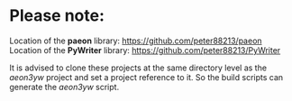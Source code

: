 # Please note:

Location of the  **paeon**  library: https://github.com/peter88213/paeon
Location of the  **PyWriter**  library: https://github.com/peter88213/PyWriter

It is advised to clone these projects at the same directory level as the  *aeon3yw*  project and set a project reference to it. So the build scripts can generate the  *aeon3yw*  script.

